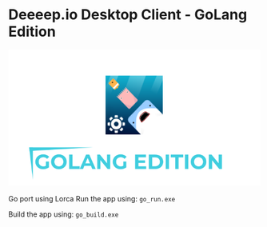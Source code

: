 # Deeeep.io Desktop Client - GoLang Edition

<img src="./assets/logo_golang.png">

Go port using Lorca
Run the app using:
`go_run.exe`

Build the app using:
`go_build.exe`
